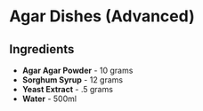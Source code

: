 # Agar Dishes (Advanced)

## Ingredients
- **Agar Agar Powder** - 10 grams
- **Sorghum Syrup** - 12 grams
- **Yeast Extract** - .5 grams
- **Water** - 500ml
